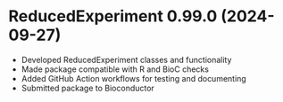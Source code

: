 # ReducedExperiment 0.99.0 (2024-09-27)
* Developed ReducedExperiment classes and functionality
* Made package compatible with R and BioC checks
* Added GitHub Action workflows for testing and documenting
* Submitted package to Bioconductor
